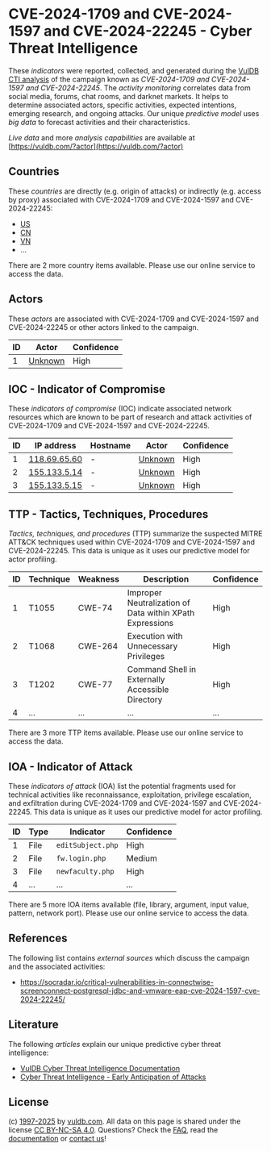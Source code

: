 # CVE-2024-1709 and CVE-2024-1597 and CVE-2024-22245 - Cyber Threat Intelligence

These _indicators_ were reported, collected, and generated during the [VulDB CTI analysis](https://vuldb.com/?kb.cti) of the campaign known as _CVE-2024-1709 and CVE-2024-1597 and CVE-2024-22245_. The _activity monitoring_ correlates data from social media, forums, chat rooms, and darknet markets. It helps to determine associated actors, specific activities, expected intentions, emerging research, and ongoing attacks. Our unique _predictive model_ uses _big data_ to forecast activities and their characteristics.

_Live data_ and more _analysis capabilities_ are available at [https://vuldb.com/?actor](https://vuldb.com/?actor)

## Countries

These _countries_ are directly (e.g. origin of attacks) or indirectly (e.g. access by proxy) associated with CVE-2024-1709 and CVE-2024-1597 and CVE-2024-22245:

* [US](https://vuldb.com/?country.us)
* [CN](https://vuldb.com/?country.cn)
* [VN](https://vuldb.com/?country.vn)
* ...

There are 2 more country items available. Please use our online service to access the data.

## Actors

These _actors_ are associated with CVE-2024-1709 and CVE-2024-1597 and CVE-2024-22245 or other actors linked to the campaign.

ID | Actor | Confidence
-- | ----- | ----------
1 | [Unknown](https://vuldb.com/?actor.unknown) | High

## IOC - Indicator of Compromise

These _indicators of compromise_ (IOC) indicate associated network resources which are known to be part of research and attack activities of CVE-2024-1709 and CVE-2024-1597 and CVE-2024-22245.

ID | IP address | Hostname | Actor | Confidence
-- | ---------- | -------- | ----- | ----------
1 | [118.69.65.60](https://vuldb.com/?ip.118.69.65.60) | - | [Unknown](https://vuldb.com/?actor.unknown) | High
2 | [155.133.5.14](https://vuldb.com/?ip.155.133.5.14) | - | [Unknown](https://vuldb.com/?actor.unknown) | High
3 | [155.133.5.15](https://vuldb.com/?ip.155.133.5.15) | - | [Unknown](https://vuldb.com/?actor.unknown) | High

## TTP - Tactics, Techniques, Procedures

_Tactics, techniques, and procedures_ (TTP) summarize the suspected MITRE ATT&CK techniques used within CVE-2024-1709 and CVE-2024-1597 and CVE-2024-22245. This data is unique as it uses our predictive model for actor profiling.

ID | Technique | Weakness | Description | Confidence
-- | --------- | -------- | ----------- | ----------
1 | T1055 | CWE-74 | Improper Neutralization of Data within XPath Expressions | High
2 | T1068 | CWE-264 | Execution with Unnecessary Privileges | High
3 | T1202 | CWE-77 | Command Shell in Externally Accessible Directory | High
4 | ... | ... | ... | ...

There are 3 more TTP items available. Please use our online service to access the data.

## IOA - Indicator of Attack

These _indicators of attack_ (IOA) list the potential fragments used for technical activities like reconnaissance, exploitation, privilege escalation, and exfiltration during CVE-2024-1709 and CVE-2024-1597 and CVE-2024-22245. This data is unique as it uses our predictive model for actor profiling.

ID | Type | Indicator | Confidence
-- | ---- | --------- | ----------
1 | File | `editSubject.php` | High
2 | File | `fw.login.php` | Medium
3 | File | `newfaculty.php` | High
4 | ... | ... | ...

There are 5 more IOA items available (file, library, argument, input value, pattern, network port). Please use our online service to access the data.

## References

The following list contains _external sources_ which discuss the campaign and the associated activities:

* https://socradar.io/critical-vulnerabilities-in-connectwise-screenconnect-postgresql-jdbc-and-vmware-eap-cve-2024-1597-cve-2024-22245/

## Literature

The following _articles_ explain our unique predictive cyber threat intelligence:

* [VulDB Cyber Threat Intelligence Documentation](https://vuldb.com/?kb.cti)
* [Cyber Threat Intelligence - Early Anticipation of Attacks](https://www.scip.ch/en/?labs.20201022)

## License

(c) [1997-2025](https://vuldb.com/?kb.changelog) by [vuldb.com](https://vuldb.com/?kb.about). All data on this page is shared under the license [CC BY-NC-SA 4.0](https://creativecommons.org/licenses/by-nc-sa/4.0/). Questions? Check the [FAQ](https://vuldb.com/?kb.faq), read the [documentation](https://vuldb.com/?kb) or [contact us](https://vuldb.com/?contact)!
